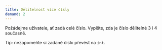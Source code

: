 ```yaml
---
title: Dělitelnost více čísly
demand: 2
---
```


Požádejme uživatele, ať zadá celé číslo. Vypište, zda je číslo dělitelné 3 i 4 současně.

Tip: nezapomeňte si zadané číslo převést na `int`.
